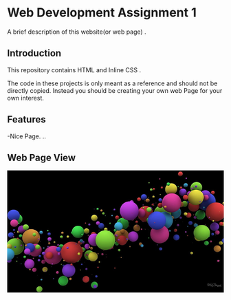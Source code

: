 
# Web Development Assignment 1

A brief description of this website(or web page) .
## Introduction
This repository contains HTML and Inline CSS .  

The code in these projects is only meant as a reference and should not be directly copied. Instead you should be creating your own web Page for your own interest.


## Features



-Nice Page. ..


## Web Page View

![img 1](https://github.com/Riyak05/Web-Development/blob/main/color_balls.jpg?raw=true)






